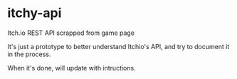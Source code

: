 # itchy-api
Itch.io REST API scrapped from game page

It's just a prototype to better understand Itchio's API, and try to document it in the process.

When it's done, will update with intructions.